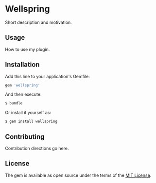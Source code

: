 # Wellspring
Short description and motivation.

## Usage
How to use my plugin.

## Installation
Add this line to your application's Gemfile:

```ruby
gem 'wellspring'
```

And then execute:
```bash
$ bundle
```

Or install it yourself as:
```bash
$ gem install wellspring
```

## Contributing
Contribution directions go here.

## License
The gem is available as open source under the terms of the [MIT License](http://opensource.org/licenses/MIT).
